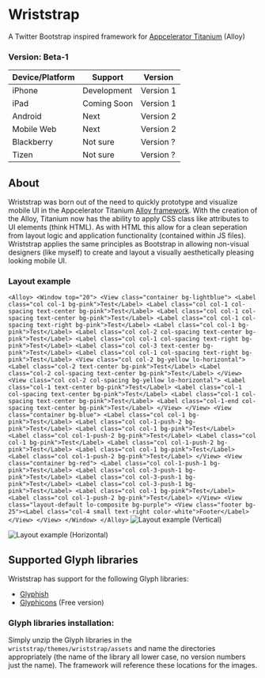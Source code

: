 Wriststrap
==========
A Twitter Bootstrap inspired framework for [Appcelerator Titanium](http://www.appcelerator.com) (Alloy)

### Version: Beta-1

<table>
     <thead>
        <tr>
          <th>Device/Platform</th>
          <th>Support</th>
          <th>Version</th>
        </tr>
    </thead>
    <tr>
        <td>iPhone</td>
        <td>Development</td>
        <td>Version 1</td>
    </tr>
    <tr>
        <td>iPad</td>
        <td>Coming Soon</td>
        <td>Version 1</td>
    </tr>
    <tr>
        <td>Android</td>
        <td>Next</td>
        <td>Version 2</td>
    </tr>
    <tr>
        <td>Mobile Web</td>
        <td>Next</td>
        <td>Version 2</td>
    </tr>
    <tr>
        <td>Blackberry</td>
        <td>Not sure</td>
        <td>Version ?</td>
    </tr>
    <tr>
        <td>Tizen</td>
        <td>Not sure</td>
        <td>Version ?</td>
    </tr>
</table>

About
-----
Wriststrap was born out of the need to quickly prototype and visualize mobile UI in the Appcelerator Titanium [Alloy framework](http://docs.appcelerator.com/titanium/3.0/#!/guide/Alloy_Framework).  With the creation of the Alloy, Titanium now has the ability to apply CSS class like attributes to UI elements (think HTML).  As with HTML this allow for a clean seperation from layout logic and application functionality (contained within JS files).  Wriststrap applies the same principles as Bootstrap in allowing non-visual designers (like myself) to create and layout a visually aesthetically pleasing looking mobile UI.

### Layout example
`<Alloy>
    <Window top="20">
        <View class="container bg-lightblue">
            <Label class="col col-1 bg-pink">Test</Label>
            <Label class="col col-1 col-spacing text-center bg-pink">Test</Label>
            <Label class="col col-1 col-spacing text-center bg-pink">Test</Label>
            <Label class="col col-1 col-spacing text-right bg-pink">Test</Label>
            <Label class="col col-1 bg-pink">Test</Label>
            <Label class="col col-2 col-spacing text-center bg-pink">Test</Label>
            <Label class="col col-1 col-spacing text-right bg-pink">Test</Label>
            <Label class="col col-3 text-center bg-pink">Test</Label>
            <Label class="col col-1 col-spacing text-right bg-pink">Test</Label>
            <View class="col col-2 bg-yellow lo-horizontal">
                <Label class="col-2 text-center bg-pink">Test</Label>
                <Label class="col-2 col-spacing text-center bg-pink">Test</Label>
            </View>
            <View class="col col-2 col-spacing bg-yellow lo-horizontal">
                <Label class="col-1 text-center bg-pink">Test</Label>
                <Label class="col-1 col-spacing text-center bg-pink">Test</Label>
                <Label class="col-1 col-spacing text-center bg-pink">Test</Label>
                <Label class="col-1-end col-spacing text-center bg-pink">Test</Label>
            </View>
        </View>
        <View class="container bg-blue">
            <Label class="col col-1 bg-pink">Test</Label>
            <Label class="col col-1-push-2 bg-pink">Test</Label>
            <Label class="col col-1 bg-pink">Test</Label>
            <Label class="col col-1-push-2 bg-pink">Test</Label>
            <Label class="col col-1 bg-pink">Test</Label>
            <Label class="col col-1-push-2 bg-pink">Test</Label>
            <Label class="col col-1 bg-pink">Test</Label>
            <Label class="col col-1-push-2 bg-pink">Test</Label>
        </View>
        <View class="container bg-red">
            <Label class="col col-1-push-1 bg-pink">Test</Label>
            <Label class="col col-3-push-1 bg-pink">Test</Label>
            <Label class="col col-3-push-1 bg-pink">Test</Label>
            <Label class="col col-3-push-1 bg-pink">Test</Label>
            <Label class="col col-1 bg-pink">Test</Label>
            <Label class="col col-1-push-2 bg-pink">Test</Label>
        </View>
        <View class="layout-default lo-composite bg-purple">
            <View class="footer bg-25"><Label class="col-4 small text-right color-white">Footer</Label></View>
        </View>
    </Window>
</Alloy>`
![Layout example (Vertical)](http://tnuzzi.github.io/wriststrap/imgs/layout-vert.png "Layout example (Vertical)")


![Layout example (Horizontal)](http://tnuzzi.github.io/wriststrap/imgs/layout-horz.png "Layout example (Horizontal)")

Supported Glyph libraries
-------------------------
Wriststrap has support for the following Glyph libraries:
* [Glyphish](http://www.glyphish.com/)
* [Glyphicons](http://glyphicons.com/) (Free version)

### Glyph libraries installation:
Simply unzip the Glyph libraries in the `wriststrap/themes/wriststrap/assets` and name the directories appropriately (the name of the library all lower case, no version numbers just the name).  The framework will reference these locations for the images.